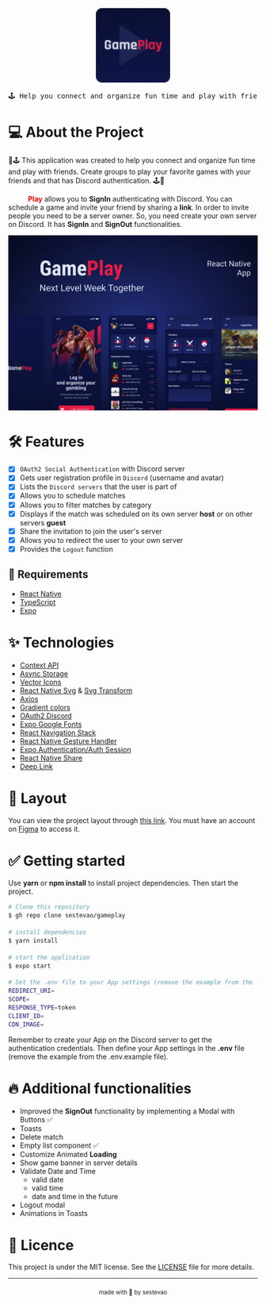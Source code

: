 <div align="center">
  <img src="https://github.com/sestevao/gameplay/blob/main/.github/logo.png" alt="icon" width="150" />
  <pre>🕹️ Help you connect and organize fun time and play with friends 🕹️</pre>
</div>

# 💻 About the Project

📱🕹️ This application was created to help you connect and organize fun time and play with friends. Create groups to play your favorite games with your friends and that has Discord authentication. 🕹️📱

<b style="color: white">Game</b><b style="color: red">Play</b> allows you to **SignIn** authenticating with Discord. You can schedule a game and invite your friend by sharing a **link**. In order to invite people you need to be a server owner. So, you need create your own server on Discord. It has **SignIn** and **SignOut** functionalities.

![cover](.github/cover.png?style=flat)

# 🛠️ Features

- [x] `OAuth2 Social Authentication` with Discord server
- [x] Gets user registration profile in `Discord` (username and avatar)
- [x] Lists the `Discord servers` that the user is part of
- [x] Allows you to schedule matches
- [x] Allows you to filter matches by category
- [x] Displays if the match was scheduled on its own server **host** or on other servers **guest**
- [x] Share the invitation to join the user's server
- [x] Allows you to redirect the user to your own server
- [x] Provides the `Logout` function

## 🚀 Requirements

- [React Native](https://reactnative.dev/)
- [TypeScript](https://www.typescriptlang.org/)
- [Expo](https://docs.expo.dev/)

# ✨ Technologies

- [Context API](https://reactjs.org/docs/context.html)
- [Async Storage](https://reactnative.dev/docs/asyncstorage)
- [Vector Icons](https://docs.expo.dev/guides/icons/)
- [React Native Svg](https://github.com/react-native-svg/react-native-svg) & [Svg Transform](https://github.com/kristerkari/react-native-svg-transformer)
- [Axios](https://axios-http.com/docs/intro)
- [Gradient colors](https://github.com/react-native-linear-gradient/react-native-linear-gradient)
- [OAuth2 Discord](https://discord.com/developers/docs/topics/oauth2)
- [Expo Google Fonts](https://docs.expo.dev/guides/using-custom-fonts/)
- [React Navigation Stack](https://reactnavigation.org/docs/stack-navigator/)
- [React Native Gesture Handler](https://docs.swmansion.com/react-native-gesture-handler/docs/)
- [Expo Authentication/Auth Session](https://docs.expo.dev/versions/latest/sdk/auth-session/)
- [React Native Share](https://docs.expo.dev/versions/latest/react-native/share/)
- [Deep Link](https://reactnavigation.org/docs/deep-linking/)

# 🎨 Layout

You can view the project layout through [this link](https://www.figma.com/file/0kv33XYjvOgvKGKHBaiR07/GamePlay-NLW-Together?node-id=58913%3A83). You must have an account on [Figma](http://figma.com/) to access it.

# ✅ Getting started

Use **yarn** or **npm install** to install project dependencies. Then start the project.

```bash
# Clone this repository
$ gh repo clone sestevao/gameplay

# install dependencies
$ yarn install

# start the application
$ expo start

# Set the .env file to your App settings (remove the example from the .env.example file)
REDIRECT_URI=
SCOPE=
RESPONSE_TYPE=token
CLIENT_ID=
CDN_IMAGE=
```

Remember to create your App on the Discord server to get the authentication credentials. Then define your App settings in the **.env** file (remove the example from the .env.example file).<br>

# 🔥 Additional functionalities

- Improved the **SignOut** functionality by implementing a Modal with Buttons ✅
- Toasts
- Delete match
- Empty list component ✅
- Customize Animated **Loading**
- Show game banner in server details
- Validate Date and Time
  - valid date
  - valid time
  - date and time in the future
- Logout modal
- Animations in Toasts

# 📄 Licence

This project is under the MIT license. See the [LICENSE](LICENSE.md) file for more details.

---

<p align="center"><sub>made with 💜 by sestevao</sub></p>

